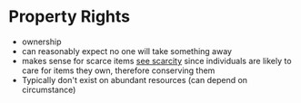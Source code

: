 # Property Rights

- ownership
- can reasonably expect no one will take something away
- makes sense for scarce items [see scarcity](economic-thinking.md) since individuals are likely to care for items they own, therefore conserving them
- Typically don't exist on abundant resources (can depend on circumstance)
